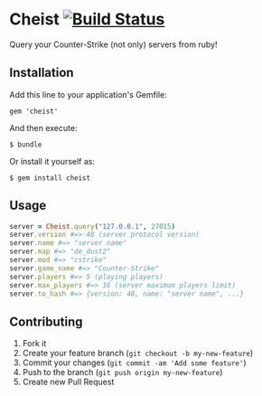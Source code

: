 # Cheist [![Build Status](https://travis-ci.org/simi/cheist.png?branch=master)](https://travis-ci.org/simi/cheist)

Query your Counter-Strike (not only) servers from ruby!

## Installation

Add this line to your application's Gemfile:

    gem 'cheist'

And then execute:

    $ bundle

Or install it yourself as:

    $ gem install cheist

## Usage

```ruby
server = Cheist.query("127.0.0.1", 27015)
server.version #=> 48 (server protocol version)
server.name #=> "server name"
server.map #=> "de_dust2"
server.mod #=> "cstrike"
server.game_name #=> "Counter-Strike"
server.players #=> 5 (playing players)
server.max_players #=> 16 (server maximum players limit)
server.to_hash #=> {version: 48, name: "server name", ...}

```

## Contributing

1. Fork it
2. Create your feature branch (`git checkout -b my-new-feature`)
3. Commit your changes (`git commit -am 'Add some feature'`)
4. Push to the branch (`git push origin my-new-feature`)
5. Create new Pull Request
